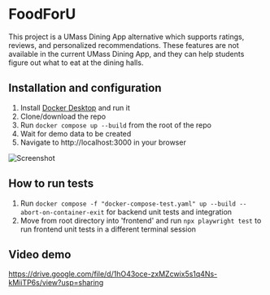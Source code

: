 # FoodForU

This project is a UMass Dining App alternative which supports ratings, reviews, and personalized recommendations. These features are not available in the current UMass Dining App, and they can help students figure out what to eat at the dining halls.

## Installation and configuration

1. Install [Docker Desktop](https://www.docker.com/products/docker-desktop/) and run it
2. Clone/download the repo
3. Run `docker compose up --build` from the root of the repo
4. Wait for demo data to be created
5. Navigate to http://localhost:3000 in your browser

![Screenshot](/docs/screenshot.png)

## How to run tests

1. Run `docker compose -f "docker-compose-test.yaml" up --build --abort-on-container-exit` for backend unit tests and integration
2. Move from root directory into 'frontend' and run `npx playwright test` to run frontend unit tests in a different terminal session

## Video demo

https://drive.google.com/file/d/1hO43oce-zxMZcwix5s1q4Ns-kMiiTP6s/view?usp=sharing

